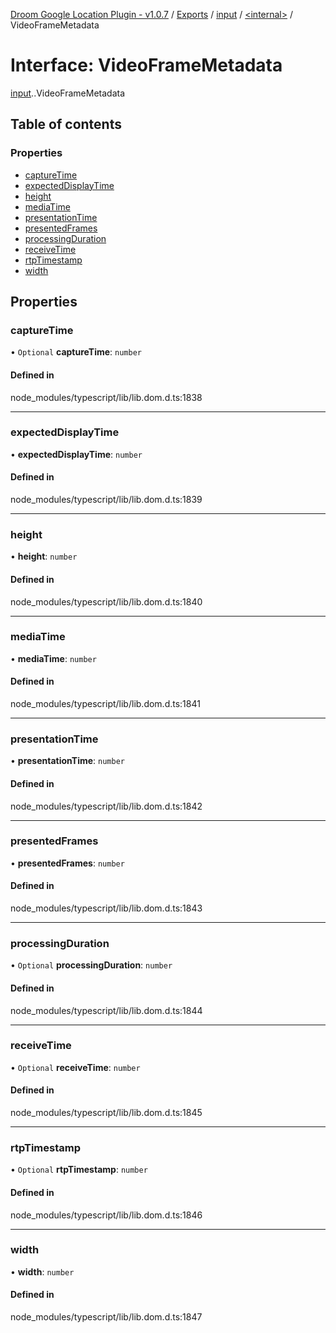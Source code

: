 [Droom Google Location Plugin - v1.0.7](../README.md) / [Exports](../modules.md) / [input](../modules/input.md) / [<internal\>](../modules/input._internal_.md) / VideoFrameMetadata

# Interface: VideoFrameMetadata

[input](../modules/input.md).[<internal>](../modules/input._internal_.md).VideoFrameMetadata

## Table of contents

### Properties

- [captureTime](input._internal_.VideoFrameMetadata.md#capturetime)
- [expectedDisplayTime](input._internal_.VideoFrameMetadata.md#expecteddisplaytime)
- [height](input._internal_.VideoFrameMetadata.md#height)
- [mediaTime](input._internal_.VideoFrameMetadata.md#mediatime)
- [presentationTime](input._internal_.VideoFrameMetadata.md#presentationtime)
- [presentedFrames](input._internal_.VideoFrameMetadata.md#presentedframes)
- [processingDuration](input._internal_.VideoFrameMetadata.md#processingduration)
- [receiveTime](input._internal_.VideoFrameMetadata.md#receivetime)
- [rtpTimestamp](input._internal_.VideoFrameMetadata.md#rtptimestamp)
- [width](input._internal_.VideoFrameMetadata.md#width)

## Properties

### captureTime

• `Optional` **captureTime**: `number`

#### Defined in

node_modules/typescript/lib/lib.dom.d.ts:1838

___

### expectedDisplayTime

• **expectedDisplayTime**: `number`

#### Defined in

node_modules/typescript/lib/lib.dom.d.ts:1839

___

### height

• **height**: `number`

#### Defined in

node_modules/typescript/lib/lib.dom.d.ts:1840

___

### mediaTime

• **mediaTime**: `number`

#### Defined in

node_modules/typescript/lib/lib.dom.d.ts:1841

___

### presentationTime

• **presentationTime**: `number`

#### Defined in

node_modules/typescript/lib/lib.dom.d.ts:1842

___

### presentedFrames

• **presentedFrames**: `number`

#### Defined in

node_modules/typescript/lib/lib.dom.d.ts:1843

___

### processingDuration

• `Optional` **processingDuration**: `number`

#### Defined in

node_modules/typescript/lib/lib.dom.d.ts:1844

___

### receiveTime

• `Optional` **receiveTime**: `number`

#### Defined in

node_modules/typescript/lib/lib.dom.d.ts:1845

___

### rtpTimestamp

• `Optional` **rtpTimestamp**: `number`

#### Defined in

node_modules/typescript/lib/lib.dom.d.ts:1846

___

### width

• **width**: `number`

#### Defined in

node_modules/typescript/lib/lib.dom.d.ts:1847
